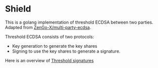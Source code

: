 # Shield

This is a golang implementation of threshold ECDSA between two parties. Adapted from [ZenGo-X/multi-party-ecdsa](https://github.com/ZenGo-X/multi-party-ecdsa).

Threshold ECDSA consists of two protocols:

- Key generation to generate the key shares
- Signing to use the key shares to generate a signature.

Here is an overview of [Threshold signatures](https://academy.binance.com/en/articles/threshold-signatures-explained)
